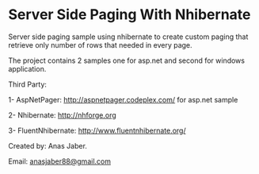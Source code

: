 Server Side Paging With Nhibernate
==============================

Server side paging sample using nhibernate to create custom paging that retrieve only number of rows that needed in every page.

The project contains 2 samples one for asp.net and second for windows application.

Third Party:

1- AspNetPager: http://aspnetpager.codeplex.com/ for asp.net sample

2- Nhibernate: http://nhforge.org

3- FluentNhibernate: http://www.fluentnhibernate.org/






Created by: Anas Jaber.

Email: anasjaber88@gmail.com